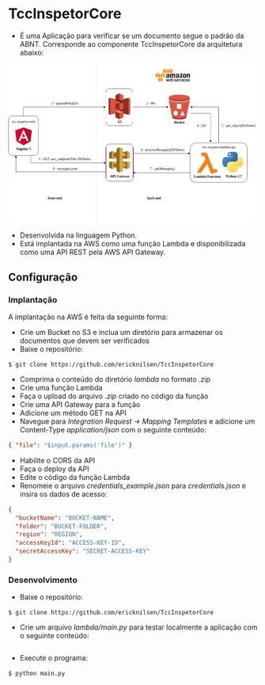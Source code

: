 # TccInspetorCore

 - É uma Aplicação para verificar se um documento segue o padrão da ABNT. Corresponde ao componente TccInspetorCore da arquitetura abaixo:
 
 ![](https://github.com/ericknilsen/TccInspetorCore/blob/master/docs/Arquitetura_ABNT.png)

- Desenvolvida na linguagem Python.
- Está implantada na AWS como uma função Lambda e disponibilizada como uma API REST pela AWS API Gateway.

## Configuração

### Implantação

A implantação na AWS é feita da seguinte forma:

- Crie um Bucket no S3 e inclua um diretório para armazenar os documentos que devem ser verificados
- Baixe o repositório:
```shell
$ git clone https://github.com/ericknilsen/TccInspetorCore
```
- Comprima o conteúdo do diretório _lambda_ no formato _.zip_
- Crie uma função Lambda
- Faça o upload do arquivo _.zip_ criado no código da função
- Crie uma API Gateway para a função
- Adicione um método GET na API
- Navegue para _Integration Request -> Mapping Templates_ e adicione um Content-Type _application/json_ com o seguinte conteúdo:
```json
{ "file": "$input.params('file')" }
```
- Habilite o CORS da API
- Faça o deploy da API
- Edite o código da função Lambda
- Renomeie o arquivo _credentials_example.json_ para _credentials.json_ e insira os dados de acesso:
```json
{
  "bucketName": "BUCKET-NAME",
  "folder": "BUCKET-FOLDER",
  "region": "REGION",
  "accessKeyId": "ACCESS-KEY-ID",
  "secretAccessKey": "SECRET-ACCESS-KEY"
}
```


### Desenvolvimento

- Baixe o repositório:
```shell
$ git clone https://github.com/ericknilsen/TccInspetorCore
```
- Crie um arquivo _lambda/main.py_ para testar localmente a aplicação com o seguinte conteúdo:
```python

```

- Execute o programa:
```shell
$ python main.py
```

